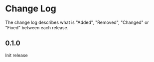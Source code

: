 # Change Log

The change log describes what is "Added", "Removed", "Changed" or "Fixed" between each release. 

## 0.1.0

Init release


